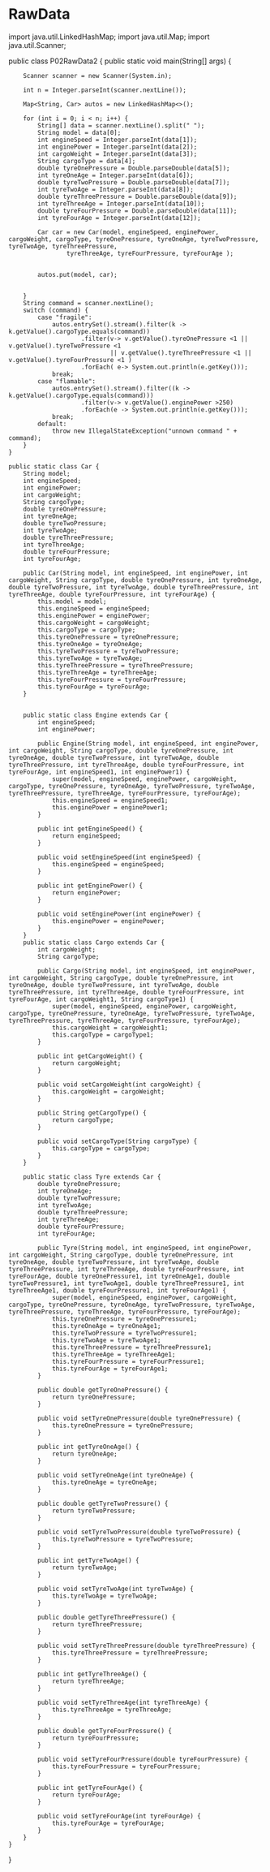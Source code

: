 # RawData


import java.util.LinkedHashMap;
import java.util.Map;
import java.util.Scanner;

public class P02RawData2 {
    public static void main(String[] args) {

        Scanner scanner = new Scanner(System.in);

        int n = Integer.parseInt(scanner.nextLine());

        Map<String, Car> autos = new LinkedHashMap<>();

        for (int i = 0; i < n; i++) {
            String[] data = scanner.nextLine().split(" ");
            String model = data[0];
            int engineSpeed = Integer.parseInt(data[1]);
            int enginePower = Integer.parseInt(data[2]);
            int cargoWeight = Integer.parseInt(data[3]);
            String cargoType = data[4];
            double tyreOnePressure = Double.parseDouble(data[5]);
            int tyreOneAge = Integer.parseInt(data[6]);
            double tyreTwoPressure = Double.parseDouble(data[7]);
            int tyreTwoAge = Integer.parseInt(data[8]);
            double tyreThreePressure = Double.parseDouble(data[9]);
            int tyreThreeAge = Integer.parseInt(data[10]);
            double tyreFourPressure = Double.parseDouble(data[11]);
            int tyreFourAge = Integer.parseInt(data[12]);

            Car car = new Car(model, engineSpeed, enginePower, cargoWeight, cargoType, tyreOnePressure, tyreOneAge, tyreTwoPressure, tyreTwoAge, tyreThreePressure,
                    tyreThreeAge, tyreFourPressure, tyreFourAge );


            autos.put(model, car);


        }
        String command = scanner.nextLine();
        switch (command) {
            case "fragile":
                autos.entrySet().stream().filter(k -> k.getValue().cargoType.equals(command))
                        .filter(v-> v.getValue().tyreOnePressure <1 || v.getValue().tyreTwoPressure <1
                                || v.getValue().tyreThreePressure <1 || v.getValue().tyreFourPressure <1 )
                        .forEach( e-> System.out.println(e.getKey()));
                break;
            case "flamable":
                autos.entrySet().stream().filter((k -> k.getValue().cargoType.equals(command)))
                        .filter(v-> v.getValue().enginePower >250)
                        .forEach(e -> System.out.println(e.getKey()));
                break;
            default:
                throw new IllegalStateException("unnown command " + command);
        }
    }

    public static class Car {
        String model;
        int engineSpeed;
        int enginePower;
        int cargoWeight;
        String cargoType;
        double tyreOnePressure;
        int tyreOneAge;
        double tyreTwoPressure;
        int tyreTwoAge;
        double tyreThreePressure;
        int tyreThreeAge;
        double tyreFourPressure;
        int tyreFourAge;

        public Car(String model, int engineSpeed, int enginePower, int cargoWeight, String cargoType, double tyreOnePressure, int tyreOneAge, double tyreTwoPressure, int tyreTwoAge, double tyreThreePressure, int tyreThreeAge, double tyreFourPressure, int tyreFourAge) {
            this.model = model;
            this.engineSpeed = engineSpeed;
            this.enginePower = enginePower;
            this.cargoWeight = cargoWeight;
            this.cargoType = cargoType;
            this.tyreOnePressure = tyreOnePressure;
            this.tyreOneAge = tyreOneAge;
            this.tyreTwoPressure = tyreTwoPressure;
            this.tyreTwoAge = tyreTwoAge;
            this.tyreThreePressure = tyreThreePressure;
            this.tyreThreeAge = tyreThreeAge;
            this.tyreFourPressure = tyreFourPressure;
            this.tyreFourAge = tyreFourAge;
        }


        public static class Engine extends Car {
            int engineSpeed;
            int enginePower;

            public Engine(String model, int engineSpeed, int enginePower, int cargoWeight, String cargoType, double tyreOnePressure, int tyreOneAge, double tyreTwoPressure, int tyreTwoAge, double tyreThreePressure, int tyreThreeAge, double tyreFourPressure, int tyreFourAge, int engineSpeed1, int enginePower1) {
                super(model, engineSpeed, enginePower, cargoWeight, cargoType, tyreOnePressure, tyreOneAge, tyreTwoPressure, tyreTwoAge, tyreThreePressure, tyreThreeAge, tyreFourPressure, tyreFourAge);
                this.engineSpeed = engineSpeed1;
                this.enginePower = enginePower1;
            }

            public int getEngineSpeed() {
                return engineSpeed;
            }

            public void setEngineSpeed(int engineSpeed) {
                this.engineSpeed = engineSpeed;
            }

            public int getEnginePower() {
                return enginePower;
            }

            public void setEnginePower(int enginePower) {
                this.enginePower = enginePower;
            }
        }
        public static class Cargo extends Car {
            int cargoWeight;
            String cargoType;

            public Cargo(String model, int engineSpeed, int enginePower, int cargoWeight, String cargoType, double tyreOnePressure, int tyreOneAge, double tyreTwoPressure, int tyreTwoAge, double tyreThreePressure, int tyreThreeAge, double tyreFourPressure, int tyreFourAge, int cargoWeight1, String cargoType1) {
                super(model, engineSpeed, enginePower, cargoWeight, cargoType, tyreOnePressure, tyreOneAge, tyreTwoPressure, tyreTwoAge, tyreThreePressure, tyreThreeAge, tyreFourPressure, tyreFourAge);
                this.cargoWeight = cargoWeight1;
                this.cargoType = cargoType1;
            }

            public int getCargoWeight() {
                return cargoWeight;
            }

            public void setCargoWeight(int cargoWeight) {
                this.cargoWeight = cargoWeight;
            }

            public String getCargoType() {
                return cargoType;
            }

            public void setCargoType(String cargoType) {
                this.cargoType = cargoType;
            }
        }

        public static class Tyre extends Car {
            double tyreOnePressure;
            int tyreOneAge;
            double tyreTwoPressure;
            int tyreTwoAge;
            double tyreThreePressure;
            int tyreThreeAge;
            double tyreFourPressure;
            int tyreFourAge;

            public Tyre(String model, int engineSpeed, int enginePower, int cargoWeight, String cargoType, double tyreOnePressure, int tyreOneAge, double tyreTwoPressure, int tyreTwoAge, double tyreThreePressure, int tyreThreeAge, double tyreFourPressure, int tyreFourAge, double tyreOnePressure1, int tyreOneAge1, double tyreTwoPressure1, int tyreTwoAge1, double tyreThreePressure1, int tyreThreeAge1, double tyreFourPressure1, int tyreFourAge1) {
                super(model, engineSpeed, enginePower, cargoWeight, cargoType, tyreOnePressure, tyreOneAge, tyreTwoPressure, tyreTwoAge, tyreThreePressure, tyreThreeAge, tyreFourPressure, tyreFourAge);
                this.tyreOnePressure = tyreOnePressure1;
                this.tyreOneAge = tyreOneAge1;
                this.tyreTwoPressure = tyreTwoPressure1;
                this.tyreTwoAge = tyreTwoAge1;
                this.tyreThreePressure = tyreThreePressure1;
                this.tyreThreeAge = tyreThreeAge1;
                this.tyreFourPressure = tyreFourPressure1;
                this.tyreFourAge = tyreFourAge1;
            }

            public double getTyreOnePressure() {
                return tyreOnePressure;
            }

            public void setTyreOnePressure(double tyreOnePressure) {
                this.tyreOnePressure = tyreOnePressure;
            }

            public int getTyreOneAge() {
                return tyreOneAge;
            }

            public void setTyreOneAge(int tyreOneAge) {
                this.tyreOneAge = tyreOneAge;
            }

            public double getTyreTwoPressure() {
                return tyreTwoPressure;
            }

            public void setTyreTwoPressure(double tyreTwoPressure) {
                this.tyreTwoPressure = tyreTwoPressure;
            }

            public int getTyreTwoAge() {
                return tyreTwoAge;
            }

            public void setTyreTwoAge(int tyreTwoAge) {
                this.tyreTwoAge = tyreTwoAge;
            }

            public double getTyreThreePressure() {
                return tyreThreePressure;
            }

            public void setTyreThreePressure(double tyreThreePressure) {
                this.tyreThreePressure = tyreThreePressure;
            }

            public int getTyreThreeAge() {
                return tyreThreeAge;
            }

            public void setTyreThreeAge(int tyreThreeAge) {
                this.tyreThreeAge = tyreThreeAge;
            }

            public double getTyreFourPressure() {
                return tyreFourPressure;
            }

            public void setTyreFourPressure(double tyreFourPressure) {
                this.tyreFourPressure = tyreFourPressure;
            }

            public int getTyreFourAge() {
                return tyreFourAge;
            }

            public void setTyreFourAge(int tyreFourAge) {
                this.tyreFourAge = tyreFourAge;
            }
        }
    }
}



